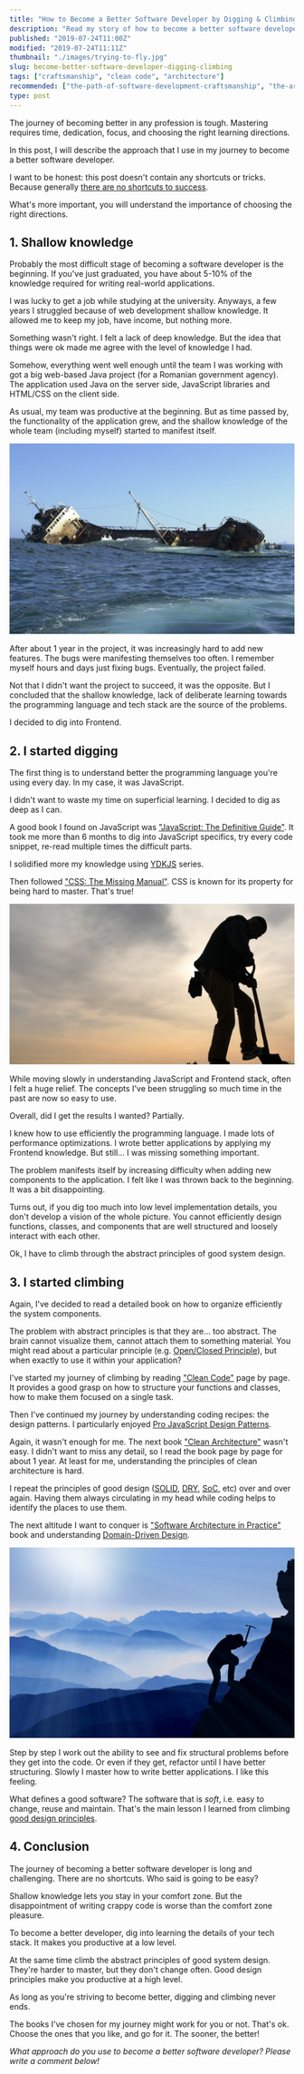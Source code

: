 ```yaml
---
title: "How to Become a Better Software Developer by Digging & Climbing"
description: "Read my story of how to become a better software developer by digging low level details and climbing good system design principles."
published: "2019-07-24T11:00Z"
modified: "2019-07-24T11:11Z"
thumbnail: "./images/trying-to-fly.jpg"
slug: become-better-software-developer-digging-climbing
tags: ["craftsmanship", "clean code", "architecture"]
recommended: ["the-path-of-software-development-craftsmanship", "the-art-of-writing-small-and-plain-functions"]
type: post
---
```


The journey of becoming better in any profession is tough. Mastering requires time, dedication, focus, and choosing the right learning directions.  

In this post, I will describe the approach that I use in my journey to become a better software developer.  

I want to be honest: this post doesn't contain any shortcuts or tricks. Because generally [there are no shortcuts to success](http://www.carlpullein.com/blog/good-news-there-are-no-shortcuts-to-success-only-hard-work-and-a-passion-to-learn-and-we-all-have-that-ability/11/4/2018).  

What's more important, you will understand the importance of choosing the right directions.  

## 1. Shallow knowledge

Probably the most difficult stage of becoming a software developer is the beginning. If you've just graduated, you have about 5-10% of the knowledge required for writing real-world applications.  

I was lucky to get a job while studying at the university. Anyways, a few years I struggled because of web development shallow knowledge. It allowed me to keep my job, have income, but nothing more.    

Something wasn't right. I felt a lack of deep knowledge. But the idea that things were ok made me agree with the level of knowledge I had.  

Somehow, everything went well enough until the team I was working with got a big web-based Java project (for a Romanian government agency). The application used Java on the server side, JavaScript libraries and HTML/CSS on the client side.  

As usual, my team was productive at the beginning. But as time passed by, the functionality of the application grew, and the shallow knowledge of the whole team (including myself) started to manifest itself.  

![Mistakes in software development](./images/sinking-ship.jpg)

After about 1 year in the project, it was increasingly hard to add new features. The bugs were manifesting themselves too often. I remember myself hours and days just fixing bugs. Eventually, the project failed.  

Not that I didn't want the project to succeed, it was the opposite. But I concluded that the shallow knowledge, lack of deliberate learning towards the programming language and tech stack are the source of the problems.  

I decided to dig into Frontend.  

## 2. I started digging

The first thing is to understand better the programming language you're using every day. In my case, it was JavaScript.  

I didn't want to waste my time on superficial learning. I decided to dig as deep as I can.  

A good book I found on JavaScript was ["JavaScript: The Definitive Guide"](https://www.amazon.com/JavaScript-Definitive-Guide-Activate-Guides/dp/0596805527). It took me more than 6 months to dig into JavaScript specifics, try every code snippet, re-read multiple times the difficult parts.  

I solidified more my knowledge using [YDKJS](https://github.com/getify/You-Dont-Know-JS) series.  

Then followed ["CSS: The Missing Manual"](https://www.amazon.com/CSS-Missing-David-Sawyer-McFarland/dp/1491918055). CSS is known for its property for being hard to master. That's true!

![Software development digging](./images/dig3.jpg)

While moving slowly in understanding JavaScript and Frontend stack, often I felt a huge relief. The concepts I've been struggling so much time in the past are now so easy to use.  

Overall, did I get the results I wanted? Partially.  

I knew how to use efficiently the programming language. I made lots of performance optimizations. I wrote better applications by applying my Frontend knowledge. But still... I was missing something important.  

The problem manifests itself by increasing difficulty when adding new components to the application. I felt like I was thrown back to the beginning. It was a bit disappointing.  

Turns out, if you dig too much into low level implementation details, you don't develop a vision of the whole picture. You cannot efficiently design functions, classes, and components that are well structured and loosely interact with each other.  

Ok, I have to climb through the abstract principles of good system design.  

## 3. I started climbing

Again, I've decided to read a detailed book on how to organize efficiently the system components.  

The problem with abstract principles is that they are... too abstract. The brain cannot visualize them, cannot attach them to something material. You might read about a particular principle (e.g. [Open/Closed Principle](https://en.wikipedia.org/wiki/Open%E2%80%93closed_principle)), but when exactly to use it within your application?  

I've started my journey of climbing by reading ["Clean Code"](https://www.amazon.com/Clean-Code-Handbook-Software-Craftsmanship/dp/0132350882) page by page. It provides a good grasp on how to structure your functions and classes, how to make them focused on a single task.  

Then I've continued my journey by understanding coding recipes: the design patterns. I particularly enjoyed [Pro JavaScript Design Patterns](https://www.amazon.com/Pro-JavaScript-Design-Patterns-Object-Oriented/dp/159059908X).  

Again, it wasn't enough for me. The next book ["Clean Architecture"](https://www.amazon.com/Clean-Architecture-Craftsmans-Software-Structure/dp/0134494164) wasn't easy. I didn't want to miss any detail, so I read the book page by page for about 1 year. At least for me, understanding the principles of clean architecture is hard.  

I repeat the principles of good design ([SOLID](https://en.wikipedia.org/wiki/SOLID), [DRY](https://en.wikipedia.org/wiki/Don%27t_repeat_yourself), [SoC](https://en.wikipedia.org/wiki/Separation_of_concerns), etc) over and over again. Having them always circulating in my head while coding helps to identify the places to use them.  

The next altitude I want to conquer is ["Software Architecture in Practice"](https://www.amazon.com/Software-Architecture-Practice-3rd-Engineering/dp/0321815734) book and understanding [Domain-Driven Design](https://en.wikipedia.org/wiki/Domain-driven_design).  

![Software development climbing](./images/climb.jpg)

Step by step I work out the ability to see and fix structural problems before they get into the code. Or even if they get, refactor until I have better structuring. Slowly I master how to write better applications. I like this feeling.  

What defines a good software? The software that is *soft*, i.e. easy to change, reuse and maintain. That's the main lesson I learned from climbing [good design principles](https://dev.to/luminousmen/what-are-the-best-software-engineering-principles--3p8n).  

## 4. Conclusion

The journey of becoming a better software developer is long and challenging. There are no shortcuts. Who said is going to be easy?  

Shallow knowledge lets you stay in your comfort zone. But the disappointment of writing crappy code is worse than the comfort zone pleasure.  

To become a better developer, dig into learning the details of your tech stack. It makes you productive at a low level. 

At the same time climb the abstract principles of good system design. They're harder to master, but they don't change often. Good design principles make you productive at a high level.  

As long as you're striving to become better, digging and climbing never ends.  

The books I've chosen for my journey might work for you or not. That's ok. Choose the ones that you like, and go for it. The sooner, the better! 

*What approach do you use to become a better software developer? Please write a comment below!*
